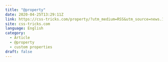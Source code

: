 ```yaml
---
title: "@property"
date: 2020-04-25T13:29:11Z
link: https://css-tricks.com/property/?utm_medium=RSS&utm_source=news.12bit.vn
site: css-tricks.com
language: English
category:
  - Article
  - @property
  - custom properties
draft: false
---
```


